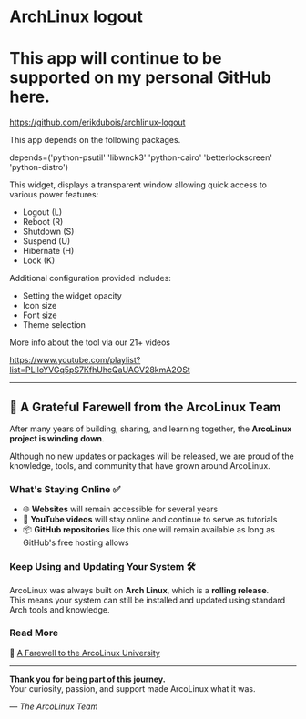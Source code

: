 # ArchLinux logout

# This app will continue to be supported on my personal GitHub here.

https://github.com/erikdubois/archlinux-logout

This app depends on the following packages.

depends=('python-psutil' 'libwnck3' 'python-cairo' 'betterlockscreen' 'python-distro')


This widget, displays a transparent window allowing quick access to various power features:

- Logout (L)
- Reboot (R)
- Shutdown (S)
- Suspend (U)
- Hibernate (H)
- Lock (K)

Additional configuration provided includes:

- Setting the widget opacity
- Icon size
- Font size
- Theme selection

More info about the tool via our 21+ videos

https://www.youtube.com/playlist?list=PLlloYVGq5pS7KfhUhcQaUAGV28kmA2OSt



---

## 💛 A Grateful Farewell from the ArcoLinux Team

After many years of building, sharing, and learning together, the **ArcoLinux project is winding down**.

Although no new updates or packages will be released, we are proud of the knowledge, tools, and community that have grown around ArcoLinux.

### What's Staying Online ✅

- 🌐 **Websites** will remain accessible for several years
- 🎥 **YouTube videos** will stay online and continue to serve as tutorials
- 📦 **GitHub repositories** like this one will remain available as long as GitHub's free hosting allows

### Keep Using and Updating Your System 🛠️

ArcoLinux was always built on **Arch Linux**, which is a **rolling release**.  
This means your system can still be installed and updated using standard Arch tools and knowledge.

### Read More

🔗 [A Farewell to the ArcoLinux University](https://www.arcolinux.info/a-farewell-to-the-arcolinux-university/)

---

**Thank you for being part of this journey.**  
Your curiosity, passion, and support made ArcoLinux what it was.

— *The ArcoLinux Team*
